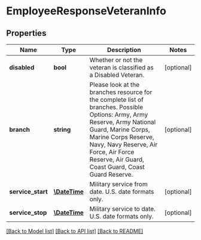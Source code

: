 # EmployeeResponseVeteranInfo

## Properties
Name | Type | Description | Notes
------------ | ------------- | ------------- | -------------
**disabled** | **bool** | Whether or not the veteran is classified as a Disabled Veteran. | [optional] 
**branch** | **string** | Please look at the branches resource for the complete list of branches. Possible Options: Army, Army Reserve, Army National Guard, Marine Corps, Marine Corps Reserve, Navy, Navy Reserve, Air Force, Air Force Reserve, Air Guard, Coast Guard, Coast Guard Reserve. | [optional] 
**service_start** | [**\DateTime**](Date.md) | Military service from date. U.S. date formats only. | [optional] 
**service_stop** | [**\DateTime**](Date.md) | Military service to date. U.S. date formats only. | [optional] 

[[Back to Model list]](../README.md#documentation-for-models) [[Back to API list]](../README.md#documentation-for-api-endpoints) [[Back to README]](../README.md)


